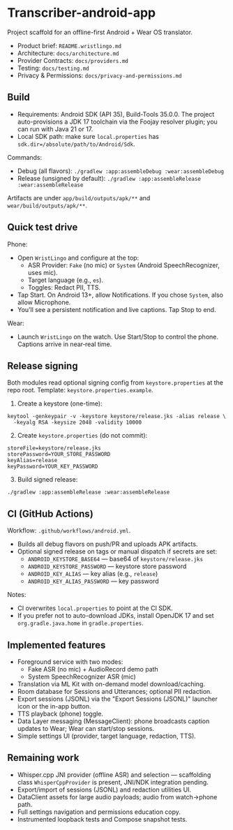 # Transcriber-android-app

Project scaffold for an offline-first Android + Wear OS translator.

- Product brief: `README.wristlingo.md`
- Architecture: `docs/architecture.md`
- Provider Contracts: `docs/providers.md`
- Testing: `docs/testing.md`
- Privacy & Permissions: `docs/privacy-and-permissions.md`

## Build

- Requirements: Android SDK (API 35), Build-Tools 35.0.0. The project auto-provisions a JDK 17 toolchain via the Foojay resolver plugin; you can run with Java 21 or 17.
- Local SDK path: make sure `local.properties` has `sdk.dir=/absolute/path/to/Android/Sdk`.

Commands:
- Debug (all flavors): `./gradlew :app:assembleDebug :wear:assembleDebug`
- Release (unsigned by default): `./gradlew :app:assembleRelease :wear:assembleRelease`

Artifacts are under `app/build/outputs/apk/**` and `wear/build/outputs/apk/**`.

## Quick test drive

Phone:
- Open `WristLingo` and configure at the top:
  - ASR Provider: `Fake` (no mic) or `System` (Android SpeechRecognizer, uses mic).
  - Target language (e.g., `es`).
  - Toggles: Redact PII, TTS.
- Tap Start. On Android 13+, allow Notifications. If you chose `System`, also allow Microphone.
- You’ll see a persistent notification and live captions. Tap Stop to end.

Wear:
- Launch `WristLingo` on the watch. Use Start/Stop to control the phone. Captions arrive in near‑real time.

## Release signing

Both modules read optional signing config from `keystore.properties` at the repo root. Template: `keystore.properties.example`.

1) Create a keystore (one-time):
```
keytool -genkeypair -v -keystore keystore/release.jks -alias release \
  -keyalg RSA -keysize 2048 -validity 10000
```
2) Create `keystore.properties` (do not commit):
```
storeFile=keystore/release.jks
storePassword=YOUR_STORE_PASSWORD
keyAlias=release
keyPassword=YOUR_KEY_PASSWORD
```
3) Build signed release:
```
./gradlew :app:assembleRelease :wear:assembleRelease
```

## CI (GitHub Actions)

Workflow: `.github/workflows/android.yml`.

- Builds all debug flavors on push/PR and uploads APK artifacts.
- Optional signed release on tags or manual dispatch if secrets are set:
  - `ANDROID_KEYSTORE_BASE64` — base64 of `keystore/release.jks`
  - `ANDROID_KEYSTORE_PASSWORD` — keystore store password
  - `ANDROID_KEY_ALIAS` — key alias (e.g., `release`)
  - `ANDROID_KEY_ALIAS_PASSWORD` — key password

Notes:
- CI overwrites `local.properties` to point at the CI SDK.
- If you prefer not to auto-download JDKs, install OpenJDK 17 and set `org.gradle.java.home` in `gradle.properties`.

## Implemented features

- Foreground service with two modes:
  - Fake ASR (no mic) + AudioRecord demo path
  - System SpeechRecognizer ASR (mic)
- Translation via ML Kit with on-demand model download/caching.
- Room database for Sessions and Utterances; optional PII redaction.
- Export sessions (JSONL) via the "Export Sessions (JSONL)" launcher icon or the in-app button.
- TTS playback (phone) toggle.
- Data Layer messaging (MessageClient): phone broadcasts caption updates to Wear; Wear can start/stop sessions.
- Simple settings UI (provider, target language, redaction, TTS).

## Remaining work

- Whisper.cpp JNI provider (offline ASR) and selection — scaffolding class `WhisperCppProvider` is present, JNI/NDK integration pending.
- Export/import of sessions (JSONL) and redaction utilities UI.
- DataClient assets for large audio payloads; audio from watch→phone path.
- Full settings navigation and permissions education copy.
- Instrumented loopback tests and Compose snapshot tests.
